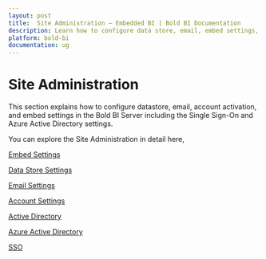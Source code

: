```yaml
---
layout: post
title:  Site Administration – Embedded BI | Bold BI Documentation
description: Learn how to configure data store, email, embed settings, SSO and custom identity provider for users and groups in Bold BI deployed in your server.
platform: bold-bi
documentation: ug
---
```


# Site Administration

This section explains how to configure datastore, email, account activation, and embed settings in the Bold BI Server including the Single Sign-On and Azure Active Directory settings.

You can explore the Site Administration in detail here,

[Embed Settings](/embedded-bi/site-administration/embed-settings/)

[Data Store Settings](/embedded-bi/site-administration/datastore-settings/)

[Email Settings](/embedded-bi/site-administration/email-settings/)

[Account Settings](/embedded-bi/site-administration/account-settings/)

[Active Directory](/embedded-bi/site-administration/active-directory/)

[Azure Active Directory](/embedded-bi/site-administration/azure-active-directory/)

[SSO](/embedded-bi/site-administration/sso/)